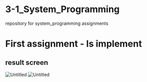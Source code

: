 # 3-1_System_Programming
repository for system_programming assignments

# First assignment - ls implement
## result screen
![Untitled](https://s3-us-west-2.amazonaws.com/secure.notion-static.com/ebf8cd50-c9c8-4875-9d12-aa6e241e1cb4/Untitled.png)
![Untitled](https://s3-us-west-2.amazonaws.com/secure.notion-static.com/c5596c9c-f4be-497d-9577-20791b57e673/Untitled.png)
